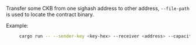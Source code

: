 Transfer some CKB from one sighash address to other address, `--file-path` is used to locate the contract binary.

Example:

```bash
     cargo run -- --sender-key <key-hex> --receiver <address> --capacity 61.0 --file-path <file-path>
```
